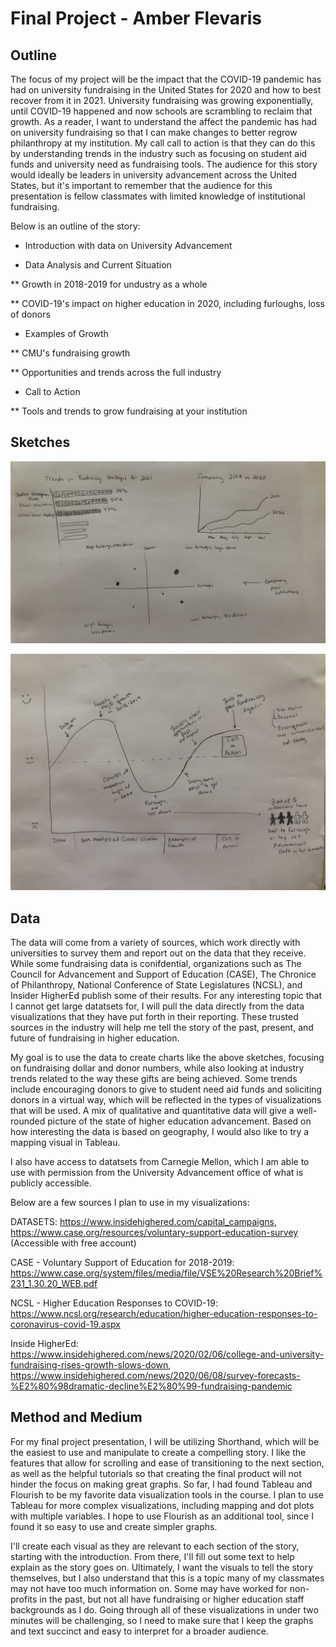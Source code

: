 # Final Project - Amber Flevaris

## Outline

The focus of my project will be the impact that the COVID-19 pandemic has had on university fundraising in the United States for 2020 and how to best recover from it in 2021. University fundraising was growing exponentially, until COVID-19 happened and now schools are scrambling to reclaim that growth. As a reader, I want to understand the affect the pandemic has had on university fundraising so that I can make changes to better regrow philanthropy at my institution. My call call to action is that they can do this by understanding trends in the industry such as focusing on student aid funds and university need as fundraising tools. The audience for this story would ideally be leaders in university advancement across the United States, but it's important to remember that the audience for this presentation is fellow classmates with limited knowledge of institutional fundraising. 


Below is an outline of the story:

* Introduction with data on University Advancement




* Data Analysis and Current Situation

** Growth in 2018-2019 for undustry as a whole

** COVID-19's impact on higher education in 2020, including furloughs, loss of donors 




* Examples of Growth 

** CMU's fundraising growth

** Opportunities and trends across the full industry




* Call to Action 

** Tools and trends to grow fundraising at your institution 

## Sketches
 ![Sketch 1](IMG_5539.jpg)
 
 
 ![Sketch 2](IMG_5540.jpg)
 
 
## Data

The data will come from a variety of sources, which work directly with universities to survey them and report out on the data that they receive. While some fundraising data is conifdential, organizations such as The Council for Advancement and Support of Education (CASE), The Chronice of Philanthropy, National Conference of State Legislatures (NCSL), and Insider HigherEd publish some of their results. For any interesting topic that I cannot get large datatsets for, I will pull the data directly from the data visualizations that they have put forth in their reporting. These trusted sources in the industry will help me tell the story of the past, present, and future of fundraising in higher education. 

My goal is to use the data to create charts like the above sketches, focusing on fundraising dollar and donor numbers, while also looking at industry trends related to the way these gifts are being achieved. Some trends include encouraging donors to give to student need aid funds and soliciting donors in a virtual way, which will be reflected in the types of visualizations that will be used. A mix of qualitative and quantitative data will give a well-rounded picture of the state of higher education advancement. Based on how interesting the data is based on geography, I would also like to try a mapping visual in Tableau. 


I also have access to datatsets from Carnegie Mellon, which I am able to use with permission from the University Advancement office of what is publicly accessible. 



Below are a few sources I plan to use in my visualizations: 

DATASETS: https://www.insidehighered.com/capital_campaigns, https://www.case.org/resources/voluntary-support-education-survey (Accessible with free account) 

CASE - Voluntary Support of Education for 2018-2019: https://www.case.org/system/files/media/file/VSE%20Research%20Brief%231_1.30.20_WEB.pdf

NCSL - Higher Education Responses to COVID-19: https://www.ncsl.org/research/education/higher-education-responses-to-coronavirus-covid-19.aspx

Inside HigherEd: https://www.insidehighered.com/news/2020/02/06/college-and-university-fundraising-rises-growth-slows-down, https://www.insidehighered.com/news/2020/06/08/survey-forecasts-%E2%80%98dramatic-decline%E2%80%99-fundraising-pandemic




## Method and Medium

For my final project presentation, I will be utilizing Shorthand, which will be the easiest to use and manipulate to create a compelling story. I like the features that allow for scrolling and ease of transitioning to the next section, as well as the helpful tutorials so that creating the final product will not hinder the focus on making great graphs. So far, I had found Tableau and Flourish to be my favorite data visualization tools in the course. I plan to use Tableau for more complex visualizations, including mapping and dot plots with multiple variables. I hope to use Flourish as an additional tool, since I found it so easy to use and create simpler graphs. 

I'll create each visual as they are relevant to each section of the story, starting with the introduction. From there, I'll fill out some text to help explain as the story goes on. Ultimately, I want the visuals to tell the story themselves, but I also understand that this is a topic many of my classmates may not have too much information on. Some may have worked for non-profits in the past, but not all have fundraising or higher education staff backgrounds as I do. Going through all of these visualizations in under two minutes will be challenging, so I need to make sure that I keep the graphs and text succinct and easy to interpret for a broader audience.  


